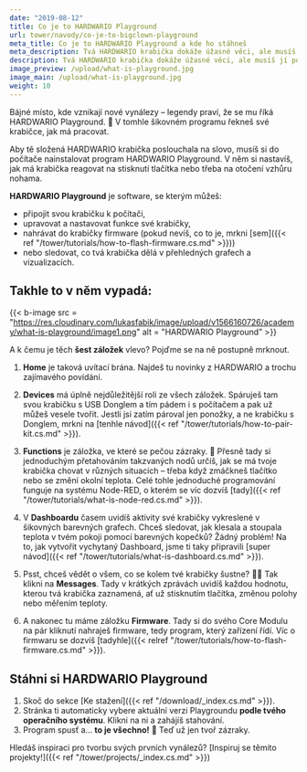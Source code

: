 ```yaml
---
date: "2019-08-12"
title: Co je to HARDWARIO Playground
url: tower/navody/co-je-to-bigclown-playground
meta_title: Co je to HARDWARIO Playground a kde ho stáhneš
meta_description: Tvá HARDWARIO krabička dokáže úžasné věci, ale musíš jí povědět, co má dělat. A právě k tomu slouží software HARDWARIO Playground. Mrkni na něj.
description: Tvá HARDWARIO krabička dokáže úžasné věci, ale musíš jí povědět, co má dělat. A právě k tomu slouží software HARDWARIO Playground. Mrkni na něj.
image_preview: /upload/what-is-playground.jpg
image_main: /upload/what-is-playground.jpg
weight: 10
---
```


Bájné místo, kde vznikají nové vynálezy – legendy praví, že se mu říká HARDWARIO Playground. 🏯 V tomhle šikovném programu řekneš své krabičce, jak má pracovat.

Aby tě složená HARDWARIO krabička poslouchala na slovo, musíš si do počítače nainstalovat program HARDWARIO Playground. V něm si nastavíš, jak má krabička reagovat na stisknutí tlačítka nebo třeba na otočení vzhůru nohama.

**HARDWARIO Playground** je software, se kterým můžeš:

* připojit svou krabičku k počítači,
* upravovat a nastavovat funkce své krabičky,
* nahrávat do krabičky firmware (pokud nevíš, co to je, mrkni [sem]({{< ref "/tower/tutorials/how-to-flash-firmware.cs.md" >}}))
* nebo sledovat, co tvá krabička dělá v přehledných grafech a vizualizacích.

## Takhle to v něm vypadá:
{{< b-image src = "https://res.cloudinary.com/lukasfabik/image/upload/v1566160726/academy/what-is-playground/image1.png" alt = "HARDWARIO Playground" >}}

A k čemu je těch **šest záložek** vlevo? Pojďme se na ně postupně mrknout.


1. **Home** je taková uvítací brána. Najdeš tu novinky z HARDWARIO a trochu zajímavého povídání.

2. **Devices** má úplně nejdůležitější roli ze všech záložek. Spáruješ tam svou krabičku s USB Donglem a tím pádem i s počítačem a pak už můžeš vesele tvořit. Jestli jsi zatím pároval jen ponožky, a ne krabičku s Donglem, mrkni na [tenhle návod]({{< ref "/tower/tutorials/how-to-pair-kit.cs.md" >}}).

3. **Functions** je záložka, ve které se pečou zázraky. 🍰 Přesně tady si jednoduchým přetahováním takzvaných nodů určíš, jak se má tvoje krabička chovat v různých situacích – třeba když zmáčkneš tlačítko nebo se změní okolní teplota. Celé tohle jednoduché programování funguje na systému Node-RED, o kterém se víc dozvíš [tady]({{< ref "/tower/tutorials/what-is-node-red.cs.md" >}}).

4. V **Dashboardu** časem uvidíš aktivity své krabičky vykreslené v šikovných barevných grafech. Chceš sledovat, jak klesala a stoupala teplota v tvém pokoji pomocí barevných kopečků? Žádný problém! Na to, jak vytvořit vychytaný Dashboard, jsme ti taky připravili [super návod]({{< ref "/tower/tutorials/what-is-dashboard.cs.md" >}}).

5. Psst, chceš vědět o všem, co se kolem tvé krabičky šustne? 🕵️‍♂️ Tak klikni na **Messages**. Tady v krátkých zprávách uvidíš každou hodnotu, kterou tvá krabička zaznamená, ať už stisknutím tlačítka, změnou polohy nebo měřením teploty.

6. A nakonec tu máme záložku **Firmware**. Tady si do svého Core Modulu na pár kliknutí nahraješ firmware, tedy program, který zařízení řídí. Víc o firmwaru se dozvíš [tadyhle]({{< relref "/tower/tutorials/how-to-flash-firmware.cs.md" >}}).

## Stáhni si HARDWARIO Playground
1. Skoč do sekce [Ke stažení]({{< ref "/download/_index.cs.md" >}}).
2. Stránka ti automaticky vybere aktuální verzi Playgroundu **podle tvého operačního systému**. Klikni na ni a zahájíš stahování.
3. Program spusť a… **to je všechno!** 🎉 Teď už jen tvoř zázraky.

Hledáš inspiraci pro tvorbu svých prvních vynálezů?
[Inspiruj se těmito projekty!]({{< ref "/tower/projects/_index.cs.md" >}})
